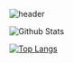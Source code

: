![header](https://capsule-render.vercel.app/api?text=MinSung!&color=random&height=300&desc=CodingRoom)

![Github Stats](https://github-readme-stats.vercel.app/api?username=shinminsung1108&show_icons=true)

[![Top Langs](https://github-readme-stats.vercel.app/api/top-langs/?username=shinminsung1108)](https://github.com/shinminsung1108/github-readme-stats)
